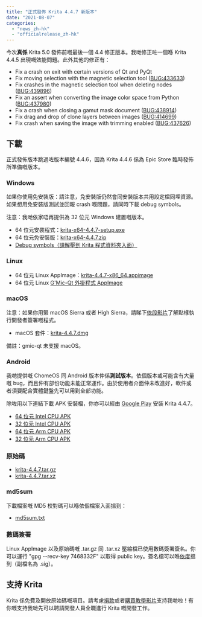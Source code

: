 ```yaml
---
title: "正式發佈 Krita 4.4.7 新版本"
date: "2021-08-07"
categories: 
  - "news_zh-hk"
  - "officialrelease_zh-hk"
---
```


今次**真係** Krita 5.0 發佈前嘅最後一個 4.4 修正版本。我哋修正咗一個喺 Krita 4.4.5 出現嘅效能問題。此外其他的修正有：

- Fix a crash on exit with certain versions of Qt and PyQt
- Fix moving selection with the magnetic selection tool ([BUG:433633](https://bugs.kde.org/show_bug.cgi?id=433633))
- Fix crashes in the magnetic selection tool when deleting nodes ([BUG:439896](https://bugs.kde.org/show_bug.cgi?id=439896))
- Fix an assert when converting the image color space from Python ([BUG:437980](https://bugs.kde.org/show_bug.cgi?id=437980))
- Fix a crash when closing a gamut mask document ([BUG:438914](https://bugs.kde.org/show_bug.cgi?id=438914))
- Fix drag and drop of clone layers between images ([BUG:414699](https://bugs.kde.org/show_bug.cgi?id=414699))
- Fix crash when saving the image with trimming enabled ([BUG:437626](https://bugs.kde.org/show_bug.cgi?id=437626))

## 下載

正式發佈版本跳過咗版本編號 4.4.6，因為 Krita 4.4.6 係為 Epic Store 臨時發佈所準備嘅版本。

### Windows

如果你使用免安裝版：請注意，免安裝版仍然會同安裝版本共用設定檔同埋資源。如果想用免安裝版測試並回報 crash 嘅問題，請同時下載 debug symbols。

注意：我哋依家唔再提供為 32 位元 Windows 建置嘅版本。

- 64 位元安裝程式：[krita-x64-4.4.7-setup.exe](https://download.kde.org/stable/krita/4.4.7/krita-x64-4.4.7-setup.exe)
- 64 位元免安裝版：[krita-x64-4.4.7.zip](https://download.kde.org/stable/krita/4.4.7/krita-x64-4.4.7.zip)
- [Debug symbols（請解壓到 Krita 程式資料夾入面）](https://download.kde.org/stable/krita/4.4.7/krita-x64-4.4.7-dbg.zip)

### Linux

- 64 位元 Linux AppImage：[krita-4.4.7-x86\_64.appimage](https://download.kde.org/stable/krita/4.4.7/krita-4.4.7-x86_64.appimage)
- 64 位元 Linux [G'Mic-Qt 外掛程式 AppImage](https://download.kde.org/stable/krita/4.4.7/gmic_krita_qt-x86_64.appimage)

### macOS

注意：如果你用緊 macOS Sierra 或者 High Sierra，請睇下[依段影片](https://www.youtube.com/watch?v=3py0kgq95Hk)了解點樣執行開發者簽署嘅程式。

- macOS 套件：[krita-4.4.7.dmg](https://download.kde.org/stable/krita/4.4.7/krita-4.4.7.dmg)

備註：gmic-qt 未支援 macOS。

### Android

我哋提供嘅 ChomeOS 同 Android 版本仲係**測試版本**。依個版本或可能含有大量嘅 bug，而且仲有部份功能未能正常運作。由於使用者介面仲未改進好，軟件或者須要配合實體鍵盤先可以用到全部功能。

除咗用以下連結下載 APK 安裝檔，你亦可以經由 [Google Play](https://play.google.com/store/apps/details?id=org.krita) 安裝 Krita 4.4.7。

- [64 位元 Intel CPU APK](https://download.kde.org/stable/krita/4.4.7/krita-x86_64-4.4.7-release.apk)
- [32 位元 Intel CPU APK](https://download.kde.org/stable/krita/4.4.7/krita-x86-4.4.7-release.apk)
- [64 位元 Arm CPU APK](https://download.kde.org/stable/krita/4.4.7/krita-arm64-v8a-4.4.7-release.apk)
- [32 位元 Arm CPU APK](https://download.kde.org/stable/krita/4.4.7/krita-armeabi-v7a-4.4.7-release.apk)

### 原始碼

- [krita-4.4.7.tar.gz](https://download.kde.org/stable/krita/4.4.7/krita-4.4.7.tar.gz)
- [krita-4.4.7.tar.xz](https://download.kde.org/stable/krita/4.4.7/krita-4.4.7.tar.xz)

### md5sum

下載檔案嘅 MD5 校對碼可以喺依個檔案入面搵到：

- [md5sum.txt](https://download.kde.org/stable/krita/4.4.7/md5sum.txt)

### 數碼簽署

Linux AppImage 以及原始碼嘅 .tar.gz 同 .tar.xz 壓縮檔已使用數碼簽署簽名。你可以運行 "gpg --recv-key 7468332F" 以取得 public key。簽名檔可以喺[依度](https://download.kde.org/stable/krita/4.4.7/)搵到（副檔名為 .sig）。

## 支持 Krita

Krita 係免費及開放原始碼嘅項目。請考慮[捐款](https://krita.org/en/support-us/donations/)或者[購買教學影片](https://krita.org/en/shop/)支持我哋啦！有你嘅支持我哋先可以聘請開發人員全職進行 Krita 嘅開發工作。

